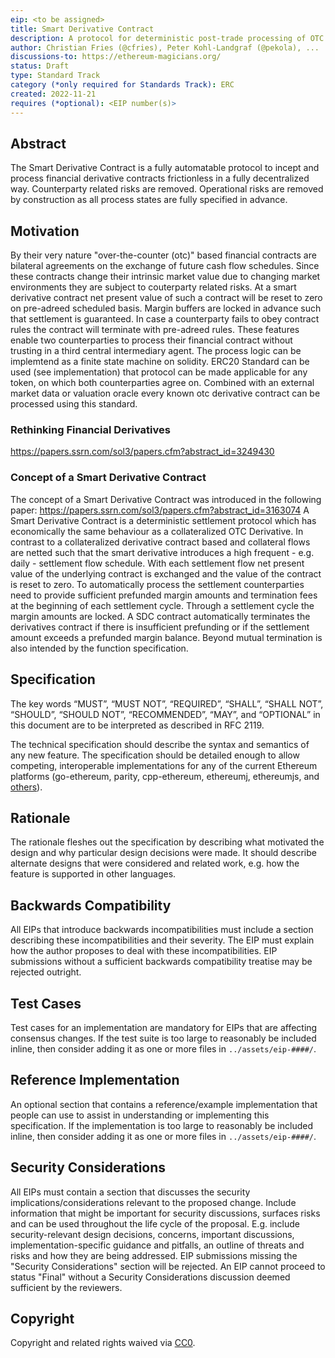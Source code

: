 ```yaml
---
eip: <to be assigned>
title: Smart Derivative Contract
description: A protocol for deterministic post-trade processing of OTC financial contracts
author: Christian Fries (@cfries), Peter Kohl-Landgraf (@pekola), ...
discussions-to: https://ethereum-magicians.org/
status: Draft
type: Standard Track
category (*only required for Standards Track): ERC
created: 2022-11-21
requires (*optional): <EIP number(s)>
---
```


## Abstract
The Smart Derivative Contract is a fully automatable protocol to incept and process 
financial derivative contracts frictionless in a fully decentralized way. Counterparty related risks are removed. 
Operational risks are removed by construction as all process states are fully specified in advance. 


## Motivation
By their very nature "over-the-counter (otc)" based financial contracts are bilateral agreements on the exchange of future cash flow schedules.
Since these contracts change their intrinsic market value due to changing market environments they are subject to couterparty related risks.
At a smart derivative contract net present value of such a contract will be reset to zero on pre-adreed scheduled basis. Margin buffers are locked in advance 
such that settlement is guaranteed. In case a counterparty fails to obey contract rules the contract will terminate with pre-adreed rules.
These features enable two counterparties to process their financial contract without trusting in a third central intermediary agent.
The process logic can be implemtend as a finite state machine on solidity. ERC20 Standard can be used (see implementation) that protocol can be made applicable for any token, on which both counterparties agree on.
Combined with an external market data or valuation oracle every known otc derivative contract can be processed using this standard.

### Rethinking Financial Derivatives
https://papers.ssrn.com/sol3/papers.cfm?abstract_id=3249430

### Concept of a Smart Derivative Contract
The concept of a Smart Derivative Contract was introduced in the following paper: https://papers.ssrn.com/sol3/papers.cfm?abstract_id=3163074
A Smart Derivative Contract is a deterministic settlement protocol which has economically the same behaviour as a collateralized OTC
Derivative. In contrast to a collateralized derivative contract based and collateral flows are netted such that the smart derivative
introduces a high frequent - e.g. daily - settlement flow schedule. With each settlement flow  net present value of the underlying contract is
exchanged and the value of the contract is reset to zero.
To automatically process the settlement counterparties need to provide sufficient prefunded margin amounts and termination fees at the
beginning of each settlement cycle. Through a settlement cycle the margin amounts are locked.
A SDC contract automatically terminates the derivatives contract if there is insufficient prefunding or if the settlement amount exceeds a
prefunded margin balance. Beyond mutual termination is also intended by the function specification.


## Specification
The key words “MUST”, “MUST NOT”, “REQUIRED”, “SHALL”, “SHALL NOT”, “SHOULD”, “SHOULD NOT”, “RECOMMENDED”, “MAY”, and “OPTIONAL” in this document are to be interpreted as described in RFC 2119.

The technical specification should describe the syntax and semantics of any new feature. The specification should be detailed enough to allow competing, interoperable implementations for any of the current Ethereum platforms (go-ethereum, parity, cpp-ethereum, ethereumj, ethereumjs, and [others](https://github.com/ethereum/wiki/wiki/Clients)).

## Rationale
The rationale fleshes out the specification by describing what motivated the design and why particular design decisions were made. It should describe alternate designs that were considered and related work, e.g. how the feature is supported in other languages.

## Backwards Compatibility
All EIPs that introduce backwards incompatibilities must include a section describing these incompatibilities and their severity. The EIP must explain how the author proposes to deal with these incompatibilities. EIP submissions without a sufficient backwards compatibility treatise may be rejected outright.

## Test Cases
Test cases for an implementation are mandatory for EIPs that are affecting consensus changes.  If the test suite is too large to reasonably be included inline, then consider adding it as one or more files in `../assets/eip-####/`.

## Reference Implementation
An optional section that contains a reference/example implementation that people can use to assist in understanding or implementing this specification.  If the implementation is too large to reasonably be included inline, then consider adding it as one or more files in `../assets/eip-####/`.

## Security Considerations
All EIPs must contain a section that discusses the security implications/considerations relevant to the proposed change. Include information that might be important for security discussions, surfaces risks and can be used throughout the life cycle of the proposal. E.g. include security-relevant design decisions, concerns, important discussions, implementation-specific guidance and pitfalls, an outline of threats and risks and how they are being addressed. EIP submissions missing the "Security Considerations" section will be rejected. An EIP cannot proceed to status "Final" without a Security Considerations discussion deemed sufficient by the reviewers.

## Copyright
Copyright and related rights waived via [CC0](../LICENSE.md).
